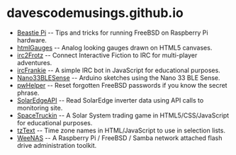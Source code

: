 # davescodemusings.github.io
* [Beastie Pi](https://github.com/DavesCodeMusings/BeastiePi/wiki) -- Tips and tricks for running FreeBSD on Raspberry Pi hardware.
* [htmlGauges](./htmlGauges) -- Analog looking gauges drawn on HTML5 canvases.
* [irc2Frotz](https://github.com/DavesCodeMusings/irc2Frotz) -- Connect Interactive Fiction to IRC for multi-player adventures.
* [ircFrankie](https://github.com/DavesCodeMusings/ircFrankie) -- A simple IRC bot in JavaScript for educational purposes.
* [Nano33BLESense](https://github.com/DavesCodeMusings/Nano33BLESense) -- Arduino sketches using the Nano 33 BLE Sense.
* [pwHelper](https://github.com/DavesCodeMusings/pwHelper) -- Reset forgotten FreeBSD passwords if you know the secret phrase.
* [SolarEdgeAPI](https://github.com/DavesCodeMusings/SolarEdgeAPI) -- Read SolarEdge inverter data using API calls to monitoring site.
* [SpaceTruckin](./SpaceTruckin) -- A Solar System trading game in HTML5/CSS/JavaScript for educational purposes.
* [tzText](./tzText) -- Time zone names in HTML/JavaScript to use in selection lists.
* [WeeNAS](./WeeNAS) -- A Raspberry Pi / FreeBSD / Samba network attached flash drive administration toolkit.

